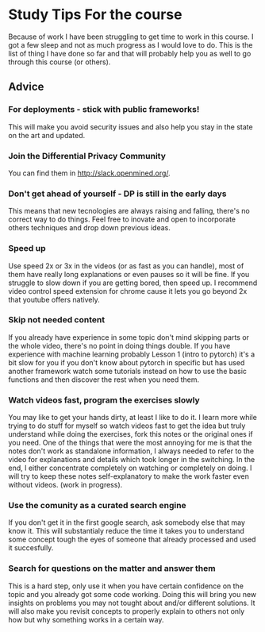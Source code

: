 # Study Tips For the course

Because of work I have been struggling to get time to work in this course. I got a few sleep and not as much progress as I would love to do. This is the list of thing I have done so far and that will probably help you as well to go through this course (or others).

## Advice

### For deployments - stick with public frameworks!

This will make you avoid security issues and also help you stay in the state on the art and updated.

### Join the Differential Privacy Community

You can find them in http://slack.openmined.org/.

### Don't get ahead of yourself - DP is still in the early days

This means that new tecnologies are always raising and falling, there's no correct way to do things. Feel free to inovate and open to incorporate others techniques and drop down previous ideas.

### Speed up

Use speed 2x or 3x in the videos (or as fast as you can handle), most of them have really long explanations or even pauses so it will be fine. If you struggle to slow down if you are getting bored, then speed up. I recommend video control speed extension for chrome cause it lets you go beyond 2x that youtube offers natively.

### Skip not needed content

If you already have experience in some topic don't mind skipping parts or the whole video, there's no point in doing things double. If you have experience with machine learning probably Lesson 1 (intro to pytorch) it's a bit slow for you if you don't know about pytorch in specific but has used another framework watch some tutorials instead on how to use the basic functions and then discover the rest when you need them.

### Watch videos fast, program the exercises slowly

You may like to get your hands dirty, at least I like to do it. I learn more while trying to do stuff for myself so watch videos fast to get the idea but truly understand while doing the exercises, fork this notes or the original ones if you need. One of the things that were the most annoying for me is that the notes don't work as standalone information, I always needed to refer to the video for explanations and details which took longer in the switching. In the end, I either concentrate completely on watching or completely on doing. I will try to keep these notes self-explanatory to make the work faster even without videos. (work in progress).

### Use the comunity as a curated search engine

If you don't get it in the first google search, ask somebody else that may know it. This will substantialy reduce the time it takes you to understand some concept tough the eyes of someone that already processed and used it succesfully.

### Search for questions on the matter and answer them

This is a hard step, only use it when you have certain confidence on the topic and you already got some code working. Doing this will bring you new insights on problems you may not tought about and/or different solutions. It will also make you revisit concepts to properly explain to others not only how but why something works in a certain way.
